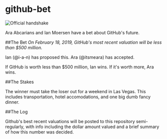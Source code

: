 # github-bet

<img src="http://i.giphy.com/CHmwA02GQ6aTS.gif" alt="Official handshake">

Ara Abcarians and Ian Moersen have a bet about GitHub's future. 


##The Bet
*On February 18, 2019, GitHub's most recent valuation will be less than $500 million.*

Ian (@i-a-n) has proposed this. Ara (@itsmeara) has accepted.

If GitHub is worth less than $500 million, Ian wins. If it's worth more, Ara wins.

##The Stakes

The winner must take the loser out for a weekend in Las Vegas. This includes transportation, hotel accomodations, and one big dumb fancy dinner.

##The Log

Github's best recent valuations will be posted to this repository semi-regularly, with info including the dollar amount valued and a brief summary of how this number was decided.